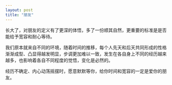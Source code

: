 ```yaml
---
layout: post
title: "朋友"
---
```

长大了，对朋友的定义有了更深的体悟，多了一份顺其自然，更重要的标准是是否能给予宽容和耐心等待。  


我们原本就来自不同的环境，随着时间的推移，每个人先天和后天共同形成的性格渐渐成型、凸显得越发明显，步调更加难以一致，发生在各自身上不同的经历越来越多，也影响着各自不同程度的觉悟，变化是必然的。  

经历不确定、内心动荡摇摆时，愿意默默等你，给你时间和宽容的一定是爱你的朋友。  
							  
		

